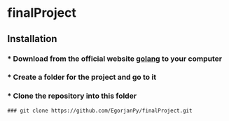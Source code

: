 # finalProject

## Installation
### * Download from the official website [golang](https://go.dev/dl/) to your computer
### * Create a folder for the project and go to it
### * Clone the repository into this folder
```
### git clone https://github.com/EgorjanPy/finalProject.git
```
